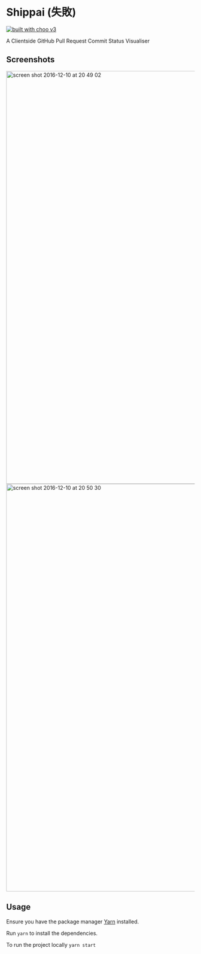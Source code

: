 # Shippai (失敗)
[![built with choo v3](https://img.shields.io/badge/built%20with%20choo-v3-ffc3e4.svg?style=flat-square)](https://github.com/yoshuawuyts/choo)

A Clientside GitHub Pull Request Commit Status Visualiser

## Screenshots
<img width="1103" alt="screen shot 2016-12-10 at 20 49 02" src="https://cloud.githubusercontent.com/assets/5964236/21072101/31056f0a-bf1c-11e6-9080-296dc0bd73e0.png">
<img width="1089" alt="screen shot 2016-12-10 at 20 50 30" src="https://cloud.githubusercontent.com/assets/5964236/21072103/32d35ebe-bf1c-11e6-9442-b1e20222fc93.png">

## Usage
Ensure you have the package manager [Yarn](https://yarnpkg.com/en/docs/install) installed. 

Run `yarn` to install the dependencies.

To run the project locally `yarn start`
